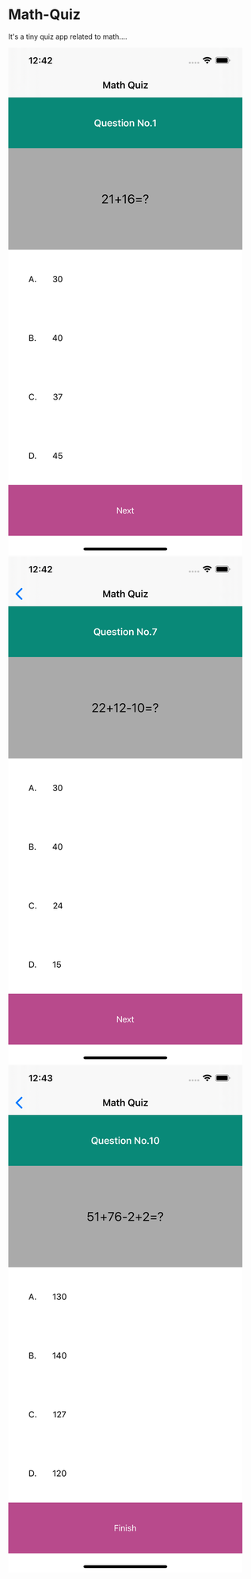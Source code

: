 # Math-Quiz
It's a tiny quiz app related to math....

![alt text](https://raw.githubusercontent.com/Zahid001/Math-Quiz/master/Simulator%20Screen%20Shot%20-%20iPhone%2011%20Pro%20Max%20-%202019-10-10%20at%2000.42.40.png)
![alt text](https://raw.githubusercontent.com/Zahid001/Math-Quiz/master/Simulator%20Screen%20Shot%20-%20iPhone%2011%20Pro%20Max%20-%202019-10-10%20at%2000.42.52.png)
![alt text](https://raw.githubusercontent.com/Zahid001/Math-Quiz/master/Simulator%20Screen%20Shot%20-%20iPhone%2011%20Pro%20Max%20-%202019-10-10%20at%2000.43.07.png)
